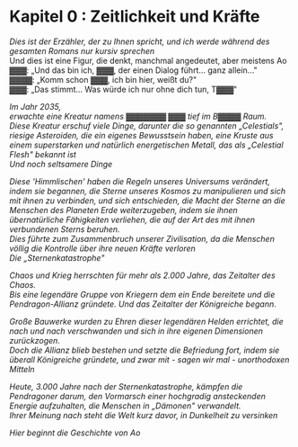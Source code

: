 # Kapitel 0 : Zeitlichkeit und Kräfte


*Dies ist der Erzähler, der zu Ihnen spricht, und ich werde während des gesamten Romans nur kursiv sprechen*  
Und dies ist eine Figur, die denkt, manchmal angedeutet, aber meistens Ao  
▓▓▓: „Und das bin ich, ▓▓▓, der einen Dialog führt... ganz allein..."  
▓▓▓▓: „Komm schon ▓▓▓, ich bin hier, weißt du?"  
▓▓▓: „Das stimmt... Was würde ich nur ohne dich tun, T▓▓▓"

*Im Jahr 2035,  
erwachte eine Kreatur namens ▓▓▓▓▓▓▓ ▓▓▓ tief im B▓▓▓▓ Raum.  
Diese Kreatur erschuf viele Dinge, darunter die so genannten „Celestials", riesige Asteroiden, die ein eigenes Bewusstsein haben, eine Kruste aus einem superstarken und natürlich energetischen Metall, das als „Celestial Flesh" bekannt ist  
Und noch seltsamere Dinge*

*Diese 'Himmlischen' haben die Regeln unseres Universums verändert, indem sie begannen, die Sterne unseres Kosmos zu manipulieren und sich mit ihnen zu verbinden, und sich entschieden, die Macht der Sterne an die Menschen des Planeten Erde weiterzugeben, indem sie ihnen übernatürliche Fähigkeiten verliehen, die auf der Art des mit ihnen verbundenen Sterns beruhen.  
Dies führte zum Zusammenbruch unserer Zivilisation, da die Menschen völlig die Kontrolle über ihre neuen Kräfte verloren  
Die „Sternenkatastrophe"*

*Chaos und Krieg herrschten für mehr als 2.000 Jahre, das Zeitalter des Chaos.  
Bis eine legendäre Gruppe von Kriegern dem ein Ende bereitete und die Pendragon-Allianz gründete.
Und das Zeitalter der Königreiche begann*.

*Große Bauwerke wurden zu Ehren dieser legendären Helden errichtet, die nach und nach verschwanden und sich in ihre eigenen Dimensionen zurückzogen.  
Doch die Allianz blieb bestehen und setzte die Befriedung fort, indem sie überall Königreiche gründete, und zwar mit - sagen wir mal - unorthodoxen Mitteln*

*Heute, 3.000 Jahre nach der Sternenkatastrophe, kämpfen die Pendragoner darum, den Vormarsch einer hochgradig ansteckenden Energie aufzuhalten, die Menschen in „Dämonen" verwandelt.  
Ihrer Meinung nach steht die Welt kurz davor, in Dunkelheit zu versinken*

*Hier beginnt die Geschichte von Ao*
